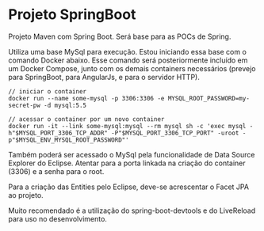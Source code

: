 # Projeto SpringBoot
Projeto Maven com Spring Boot. Será base para as POCs de Spring. 

Utiliza uma base MySql para execução. Estou iniciando essa base com o comando Docker abaixo. Esse comando será posteriormente incluído em um Docker Compose, junto com os demais containers necessários (prevejo para SpringBoot, para AngularJs, e para o servidor HTTP).
```
// iniciar o container
docker run --name some-mysql -p 3306:3306 -e MYSQL_ROOT_PASSWORD=my-secret-pw -d mysql:5.5

// acessar o container por um novo container
docker run -it --link some-mysql:mysql --rm mysql sh -c 'exec mysql -h"$MYSQL_PORT_3306_TCP_ADDR" -P"$MYSQL_PORT_3306_TCP_PORT" -uroot -p"$MYSQL_ENV_MYSQL_ROOT_PASSWORD"'
```
Também poderá ser acessado o MySql pela funcionalidade de Data Source Explorer do Eclipse. Atentar para a porta linkada na criação do container (3306) e a senha para o root.

Para a criação das Entities pelo Eclipse, deve-se acrescentar o Facet JPA ao projeto.

Muito recomendado é a utilização do spring-boot-devtools e do LiveReload para uso no desenvolvimento.




